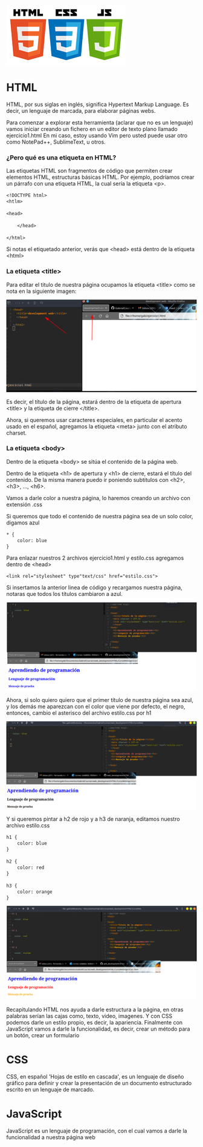 ![](https://raw.githubusercontent.com/GabrielCourses/web_development/main/HTML/image/header.png)

# HTML

HTML, por sus siglas en inglés, significa Hypertext Markup Language. Es decir, un lenguaje de marcada, para elaborar páginas webs.

Para comenzar a explorar esta herramienta (aclarar que no es un lenguaje) vamos iniciar creando un fichero en un editor de texto plano llamado ejercicio1.html En mi caso, estoy usando Vim pero usted puede usar otro como NotePad++, SublimeText, u otros. 

### ¿Pero qué es una etiqueta en HTML?

Las etiquetas HTML son fragmentos de código que permiten crear elementos HTML, estructuras básicas HTML. Por ejemplo, podríamos crear un párrafo con una etiqueta HTML, la cual sería la etiqueta \<p\>.

```
<!DOCTYPE html>
<htlm>

<head>
	
	</head>
	
</html>
```

Si notas el etiquetado anterior, verás que \<head\> está dentro de la etiqueta \<html\>

### La etiqueta \<title\>

Para editar el titulo de nuestra página ocupamos la etiqueta \<title\> como se nota en la siguiente imagen:

![](https://raw.githubusercontent.com/GabrielCourses/web_development/main/HTML/image/title.png)

Es decir, el título de la página, estará dentro de la etiqueta de apertura \<title\> y la etiqueta de cierre \</title\>.

Ahora, si queremos usar caracteres especiales, en particular el acento usado en el español, agregamos la etiqueta \<meta\> junto con el atributo charset. 

### La etiqueta \<body\>

Dentro de la etiqueta \<body\> se sitúa el contenido de la página web.

Dentro de la etiqueta \<h1\> de apertura y \<h1\> de cierre, estará el título del contenido. De la misma manera puedo ir poniendo subtitulos con \<h2\>, \<h3\>, ..., \<h6\>.

Vamos a darle color a nuestra página, lo haremos creando un archivo con extensión .css 

Si queremos que todo el contenido de nuestra página sea de un solo color, digamos azul

```
* {
	color: blue
}
```

Para enlazar nuestros 2 archivos ejercicio1.html y estilo.css agregamos dentro de \<head\> 

```
<link rel="stylesheet" type"text/css" href="estilo.css">
```

Si insertamos la anterior linea de código y recargamos nuestra página, notaras que todos los títulos cambiaron a azul.

![](https://raw.githubusercontent.com/GabrielCourses/web_development/main/HTML/image/blue.png)

Ahora, si solo quiero quiero que el primer título de nuestra página sea azul, y los demás me aparezcan con el color que viene por defecto, el negro, entonces, cambio el asterisco del archivo estilo.css por h1

![](https://raw.githubusercontent.com/GabrielCourses/web_development/main/HTML/image/h1.png)

Y si queremos pintar a h2 de rojo y a h3 de naranja, editamos nuestro archivo estilo.css

```
h1 {
	color: blue
}

h2 {
	color: red
}

h3 {
	color: orange
}
``` 

![](https://raw.githubusercontent.com/GabrielCourses/web_development/main/HTML/image/colors.png)

Recapitulando HTML nos ayuda a darle estructura a la página, en otras palabras serían las cajas como, texto, video, imagenes. Y con CSS podemos darle un estilo propio, es decir, la apariencia. Finalmente con JavaScript vamos a darle la funcionalidad, es decir, crear un método para un botón, crear un formulario


# CSS

CSS, en español 'Hojas de estilo en cascada', es un lenguaje de diseño gráfico para definir y crear la presentación de un documento estructurado escrito en un lenguaje de marcado.

# JavaScript

JavaScript es un lenguaje de programación, con el cual vamos a darle la funcionalidad a nuestra página web

